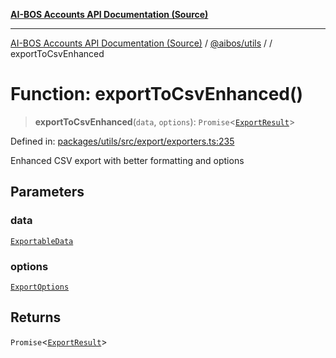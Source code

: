 [**AI-BOS Accounts API Documentation (Source)**](../../../README.md)

***

[AI-BOS Accounts API Documentation (Source)](../../../README.md) / [@aibos/utils](../README.md) / [](../README.md) / exportToCsvEnhanced

# Function: exportToCsvEnhanced()

> **exportToCsvEnhanced**(`data`, `options`): `Promise`\<[`ExportResult`](../interfaces/ExportResult.md)\>

Defined in: [packages/utils/src/export/exporters.ts:235](https://github.com/pohlai88/accounts/blob/48103fb36d28b2b9bfb33472b6de2f719773cde9/packages/utils/src/export/exporters.ts#L235)

Enhanced CSV export with better formatting and options

## Parameters

### data

[`ExportableData`](../interfaces/ExportableData.md)

### options

[`ExportOptions`](../interfaces/ExportOptions.md)

## Returns

`Promise`\<[`ExportResult`](../interfaces/ExportResult.md)\>
